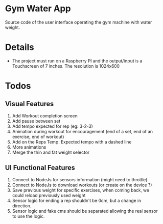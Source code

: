 # Gym Water App

Source code of the user interface operating the gym machine with water weight.

# Details

- The project must run on a Raspberry PI and the output/input is a Touchscreen of 7 inches. The resolution is 1024x600

# Todos

## Visual Features

1. Add Workout completion screen
1. Add pause between set
1. Add tempo expected for rep (eg: 3-2-3)
1. Animation during workout for encouragement (end of a set, end of an exercise, end of workout)
1. Add on the Reps Temp: Expected tempo with a dashed line
1. More animations
1. Merge the thin and fat weight selector

## UI Functional Features

1. Connect to NodeJs for sensors information (might need to throttle)
1. Connect to NodeJs to download workouts (or create on the device ?)
1. Save previous weight for specific exercises, when coming back, we could reload previously used weight
1. Sensor logic for ending a rep shouldn't be 0cm, but a change in direction.
1. Sensor logic and fake cms should be separated allowing the real sensor to use the logic.
